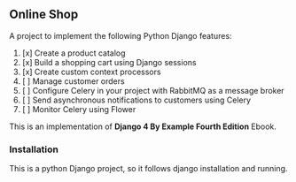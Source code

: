 ## Online Shop

A project to implement the following Python Django features:

1. [x] Create a product catalog
2. [x] Build a shopping cart using Django sessions
3. [x] Create custom context processors
4. [ ] Manage customer orders
5. [ ] Configure Celery in your project with RabbitMQ as a message broker
6. [ ] Send asynchronous notifications to customers using Celery
7. [ ] Monitor Celery using Flower


This is an implementation of **Django 4 By Example Fourth Edition** Ebook.

### Installation
This is a python Django project, so it follows django installation and running.
